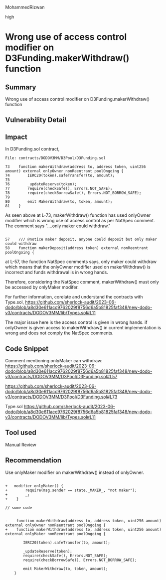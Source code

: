 MohammedRizwan

high

# Wrong use of access control modifier on D3Funding.makerWithdraw() function

## Summary
Wrong use of access control modifier on D3Funding.makerWithdraw() function

## Vulnerability Detail
## Impact

In D3Funding.sol contract,

```Solidity
File: contracts/DODOV3MM/D3Pool/D3Funding.sol

73    function makerWithdraw(address to, address token, uint256 amount) external onlyOwner nonReentrant poolOngoing {
74        IERC20(token).safeTransfer(to, amount);
75
76        _updateReserve(token);
77        require(checkSafe(), Errors.NOT_SAFE);
78        require(checkBorrowSafe(), Errors.NOT_BORROW_SAFE);
79
80        emit MakerWithdraw(to, token, amount);
81    }
```

As seen above at L-73, makerWithdraw() function has used onlyOwner modifier which is wrong use of access control as per NatSpec comment. The comment says "....only maker could withdraw."

```Solidity

57    /// @notice maker deposit, anyone could deposit but only maker could withdraw
58    function makerDeposit(address token) external nonReentrant poolOngoing {
```
at L-57, the function NatSpec comments says, only maker could withdraw which means that the onlyOwner modifier used on makerWithdraw() is incorrect and funds withdrawal is in wrong hands.

Therefore, considering the NatSpec comment, makerWithdraw() must only be accessed by onlyMaker modifer.

For further information, corelate and understand the contracts with Type.sol, 
https://github.com/sherlock-audit/2023-06-dodo/blob/a8d30e611acc9762029f8756d6a5b81825faf348/new-dodo-v3/contracts/DODOV3MM/lib/Types.sol#L11

The major issue here is the access control is given in wrong hands. if onlyOwner is given access to makerWithdraw() in current implementation is wrong and does not comply the NatSpec comments.

## Code Snippet

Comment mentioning onlyMaker can withdraw:
https://github.com/sherlock-audit/2023-06-dodo/blob/a8d30e611acc9762029f8756d6a5b81825faf348/new-dodo-v3/contracts/DODOV3MM/D3Pool/D3Funding.sol#L57

https://github.com/sherlock-audit/2023-06-dodo/blob/a8d30e611acc9762029f8756d6a5b81825faf348/new-dodo-v3/contracts/DODOV3MM/D3Pool/D3Funding.sol#L73

Type.sol
https://github.com/sherlock-audit/2023-06-dodo/blob/a8d30e611acc9762029f8756d6a5b81825faf348/new-dodo-v3/contracts/DODOV3MM/lib/Types.sol#L11

## Tool used
Manual Review

## Recommendation
Use onlyMaker modifier on makerWithdraw() instead of onlyOwner.

```Solidity

+   modifier onlyMaker() {
+        require(msg.sender == state._MAKER_, "not maker");
+        _;
+    }

// some code


-    function makerWithdraw(address to, address token, uint256 amount) external onlyOwner nonReentrant poolOngoing {
+    function makerWithdraw(address to, address token, uint256 amount) external onlyMaker nonReentrant poolOngoing {

        IERC20(token).safeTransfer(to, amount);

        _updateReserve(token);
        require(checkSafe(), Errors.NOT_SAFE);
        require(checkBorrowSafe(), Errors.NOT_BORROW_SAFE);

        emit MakerWithdraw(to, token, amount);
    }
```